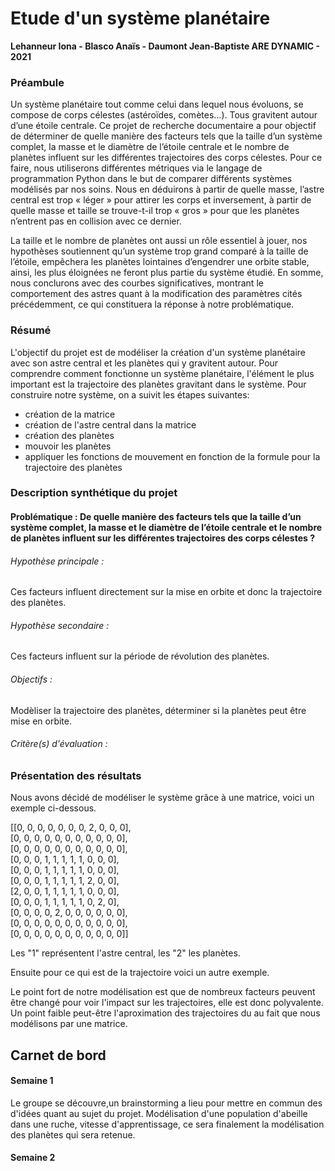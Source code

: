 # Etude d'un système planétaire
**Lehanneur Iona - Blasco Anaïs - Daumont Jean-Baptiste ARE DYNAMIC - 2021**


### Préambule

Un système planétaire tout comme celui dans lequel nous évoluons, se compose de corps célestes (astéroïdes, comètes…). Tous gravitent autour d’une étoile centrale. Ce projet de recherche documentaire a pour objectif de déterminer de quelle manière des facteurs tels que la taille d’un système complet, la masse et le diamètre de l’étoile centrale et le nombre de planètes influent sur les différentes trajectoires des corps célestes. Pour ce faire, nous utiliserons différentes métriques via le langage de programmation Python dans le but de comparer différents systèmes modélisés par nos soins. Nous en déduirons à partir de quelle masse, l’astre central est trop « léger » pour attirer les corps et inversement, à partir de quelle masse et taille se trouve-t-il trop « gros » pour que les planètes n’entrent pas en collision avec ce dernier.

 La taille et le nombre de planètes ont aussi un rôle essentiel à jouer, nos hypothèses soutiennent qu’un système trop grand comparé à la taille de l’étoile, empêchera les planètes lointaines d’engendrer une orbite stable, ainsi, les plus éloignées ne feront plus partie du système étudié. En somme, nous conclurons avec des courbes significatives, montrant le comportement des astres quant à la modification des paramètres cités précédemment, ce qui constituera la réponse à notre problématique.
 
### Résumé

L'objectif du projet est de modéliser la création d'un système planétaire avec son astre central et les planètes qui y gravitent autour. Pour comprendre comment fonctionne un système planétaire, l'élément le plus important est la trajectoire des planètes gravitant dans le système. 
Pour construire notre système, on a suivit les étapes suivantes:
 - création de la matrice
 - création de l'astre central dans la matrice
 - création des planètes
 - mouvoir les planètes 
 - appliquer les fonctions de mouvement en fonction de la formule pour la trajectoire des planètes 

### Description synthétique du projet

#### Problématique : De quelle manière des facteurs tels que la taille d’un système complet, la masse et le diamètre de l’étoile centrale et le nombre de planètes influent sur les différentes trajectoires des corps célestes ?

###### Hypothèse principale :
Ces facteurs influent directement sur la mise en orbite et donc la trajectoire des planètes.

###### Hypothèse secondaire :
Ces facteurs influent sur la période de révolution des planètes.

###### Objectifs :
Modèliser la trajectoire des planètes, déterminer si la planètes peut être mise en orbite.

###### Critère(s) d'évaluation :

### Présentation des résultats
Nous avons décidé de modéliser le système grâce à une matrice, voici un exemple ci-dessous.

[[0, 0, 0, 0, 0, 0, 0, 2, 0, 0, 0],    
[0, 0, 0, 0, 0, 0, 0, 0, 0, 0, 0],    
[0, 0, 0, 0, 0, 0, 0, 0, 0, 0, 0],    
[0, 0, 0, 1, 1, 1, 1, 1, 0, 0, 0],    
[0, 0, 0, 1, 1, 1, 1, 1, 0, 0, 0],    
[0, 0, 0, 1, 1, 1, 1, 1, 2, 0, 0],    
[2, 0, 0, 1, 1, 1, 1, 1, 0, 0, 0],    
[0, 0, 0, 1, 1, 1, 1, 1, 0, 2, 0],    
[0, 0, 0, 0, 2, 0, 0, 0, 0, 0, 0],    
[0, 0, 0, 0, 0, 0, 0, 0, 0, 0, 0],    
[0, 0, 0, 0, 0, 0, 0, 0, 0, 0, 0]]

Les "1" représentent l'astre central, les "2" les planètes.

Ensuite pour ce qui est de la trajectoire voici un autre exemple.


Le point fort de notre modélisation est que de nombreux facteurs peuvent être changé pour voir l'impact sur les trajectoires, elle est donc polyvalente.
Un point faible peut-être l'aproximation des trajectoires du au fait que nous modélisons par une matrice.

## Carnet de bord

#### Semaine 1    
Le groupe se découvre,un brainstorming a lieu pour mettre en commun des d'idées quant au sujet du projet. Modélisation d'une population d'abeille dans une ruche, vitesse d'apprentissage, ce sera finalement la modélisation des planètes qui sera retenue.

#### Semaine 2    





 
 
